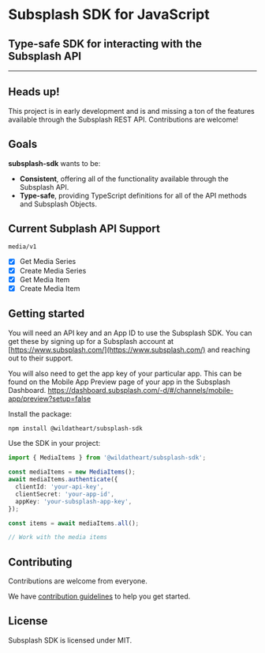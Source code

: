 # Subsplash SDK for JavaScript

## Type-safe SDK for interacting with the Subsplash API

---

## Heads up!

This project is in early development and is and missing a ton of the features available through the Subsplash REST API. Contributions are welcome!

## Goals

**subsplash-sdk** wants to be:

- **Consistent**, offering all of the functionality available through the Subsplash API.
- **Type-safe**, providing TypeScript definitions for all of the API methods and Subsplash Objects.

## Current Subplash API Support

`media/v1`

- [x] Get Media Series
- [x] Create Media Series
- [x] Get Media Item
- [x] Create Media Item

## Getting started

You will need an API key and an App ID to use the Subsplash SDK. You can get these by signing up for a Subsplash account at [https://www.subsplash.com/](https://www.subsplash.com/) and reaching out to their support.

You will also need to get the app key of your particular app. This can be found on the Mobile App Preview page of your app in the Subsplash Dashboard. https://dashboard.subsplash.com/-d/#/channels/mobile-app/preview?setup=false

Install the package:

```bash
npm install @wildatheart/subsplash-sdk
```

Use the SDK in your project:

```typescript
import { MediaItems } from '@wildatheart/subsplash-sdk';

const mediaItems = new MediaItems();
await mediaItems.authenticate({
  clientId: 'your-api-key',
  clientSecret: 'your-app-id',
  appKey: 'your-subsplash-app-key',
});

const items = await mediaItems.all();

// Work with the media items
```

## Contributing

Contributions are welcome from everyone.

We have [contribution guidelines](https://github.com/wild-at-heart/subsplash-sdk/blob/master/CONTRIBUTING.md) to help you get started.

## License

Subsplash SDK is licensed under MIT.
